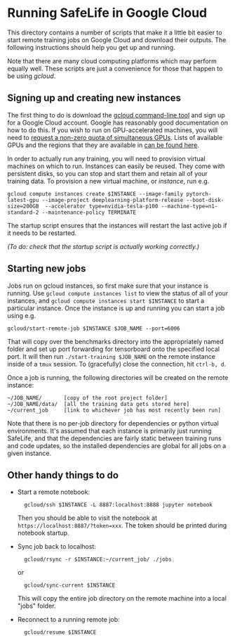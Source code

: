 # Running SafeLife in Google Cloud

This directory contains a number of scripts that make it a little bit easier to start remote training jobs on Google Cloud and download their outputs. The following instructions should help you get up and running.

Note that there are many cloud computing platforms which may perform equally well. These scripts are just a convenience for those that happen to be using *gcloud*.

## Signing up and creating new instances

The first thing to do is download the [gcloud command-line tool](https://cloud.google.com/sdk/) and sign up for a Google Cloud account. Google has reasonably good documentation on how to do this. If you wish to run on GPU-accelerated machines, you will need to [request a non-zero quota of simultaneous GPUs](https://cloud.google.com/compute/quotas). Lists of available GPUs and the regions that they are available in [can be found here](https://cloud.google.com/compute/docs/gpus/).

In order to actually run any training, you will need to provision virtual machines on which to run. Instances can easily be reused. They come with persistent disks, so you can stop and start them and retain all of your training data. To provision a new virtual machine, or *instance*, run e.g.

    gcloud compute instances create $INSTANCE --image-family pytorch-latest-gpu --image-project deeplearning-platform-release --boot-disk-size=200GB  --accelerator type=nvidia-tesla-p100 --machine-type=n1-standard-2 --maintenance-policy TERMINATE

The startup script ensures that the instances will restart the last active job if it needs to be restarted.

*(To do: check that the startup script is actually working correctly.)*


## Starting new jobs

Jobs run on gcloud instances, so first make sure that your instance is running. Use `gcloud compute instances list` to view the status of all of your instances, and `gcloud compute instances start $INSTANCE` to start a particular instance. Once the instance is up and running you can start a job using e.g.

    gcloud/start-remote-job $INSTANCE $JOB_NAME --port=6006

That will copy over the benchmarks directory into the appropriately named folder and set up port forwarding for tensorboard onto the specified local port. It will then run `./start-training $JOB_NAME` on the remote instance inside of a `tmux` session. To (gracefully) close the connection, hit `ctrl-b, d`.

Once a job is running, the following directories will be created on the remote instance:

    ~/JOB_NAME/       [copy of the root project folder]
    ~/JOB_NAME/data/  [all the training data gets stored here]
    ~/current_job     [link to whichever job has most recently been run]

Note that there is no per-job directory for dependencies or python virtual environments. It's assumed that each instance is primarily just running SafeLife, and that the dependencies are fairly static between training runs and code updates, so the installed dependencies are global for all jobs on a given instance.


## Other handy things to do

- Start a remote notebook:

        gcloud/ssh $INSTANCE -L 8887:localhost:8888 jupyter notebook

  Then you should be able to visit the notebook at `https://localhost:8887/?token=xxx`. The token should be printed during notebook startup.

- Sync job back to localhost:

        gcloud/rsync -r $INSTANCE:~/current_job/ ./jobs
  or

        gcloud/sync-current $INSTANCE

  This will copy the entire job directory on the remote machine into a local "jobs" folder.

- Reconnect to a running remote job:

        gcloud/resume $INSTANCE
